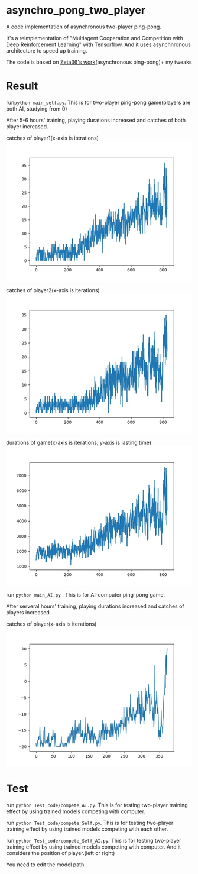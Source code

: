 # asynchro_pong_two_player

A code implementation of asynchronous two-player ping-pong.

It's a reimplementation of "Multiagent Cooperation and Competition with Deep Reinforcement Learning" with Tensorflow. And it
uses asynchnronous architecture to speed up training.

The code is based on [Zeta36's work](https://github.com/Zeta36/Asynchronous-Methods-for-Deep-Reinforcement-Learning)(asynchronous ping-pong)+ my tweaks

# Result

run```python main_self.py```. This is for two-player ping-pong game(players are both AI, studying from 0)

After 5-6 hours' training, playing durations increased and catches of both player increased.

catches of player1(x-axis is iterations)
![catches of player1](/save/pic/catch1.jpeg)

catches of player2(x-axis is iterations)
![catches of player2](/save/pic/catch2.jpeg)

durations of game(x-axis is iterations, y-axis is lasting time)
![durations of game](/save/pic/duration.jpeg)

run ```python main_AI.py``` . This is for AI-computer ping-pong game.

After serveral hours' training, playing durations increased and catches of players increased.

catches of player(x-axis is iterations)
![catches of player](/save/pic/pong-dqn-adapted-score.jpeg)

# Test

run ```python Test_code/compete_AI.py```. This is for testing two-player training effect by using trained models competing with computer.

run ```python Test_code/compete_Self.py```. This is for testing two-player training effect by using trained models competing with each other.

run ```python Test_code/compete_Self_AI.py```. This is for testing two-player training effect by using trained models competing with computer. And it considers
the position of player.(left or right)

You need to edit the model path.

